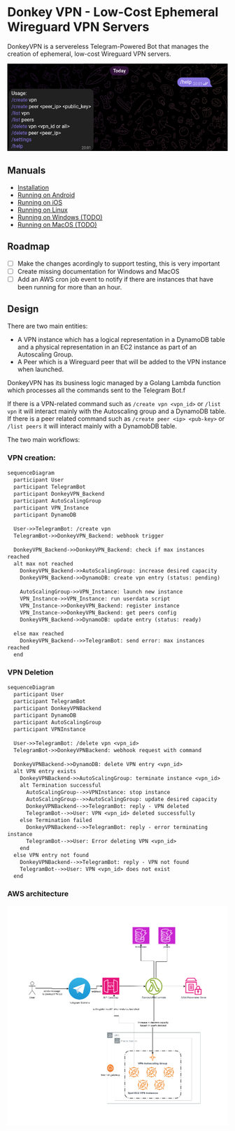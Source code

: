 Donkey VPN - Low-Cost Ephemeral Wireguard VPN Servers
===

DonkeyVPN is a servereless Telegram-Powered Bot that manages the creation of ephemeral, low-cost Wireguard VPN servers.

![DonkeyVPN](docs/assets/donkeyvpn-03.png)

## Manuals
- [Installation](docs/installation.md)
- [Running on Android](docs/android.md)
- [Running on iOS](docs/ios.md)
- [Running on Linux](docs/linux.md)
- [Running on Windows (TODO)](docs/windows.md)
- [Running on MacOS (TODO)](docs/macos.md)


## Roadmap
- [ ] Make the changes acordingly to support testing, this is very important
- [ ] Create missing documentation for Windows and MacOS
- [ ] Add an AWS cron job event to notify if there are instances that have been running for more than an hour.

## Design
There are two main entities:
- A VPN instance which has a logical representation in a DynamoDB table and a physical representation in an EC2 instance as part of an Autoscaling Group.
- A Peer which is a Wireguard peer that will be added to the VPN instance when launched.

DonkeyVPN has its business logic managed by a Golang Lambda function which processes all the commands sent to the Telegram Bot.f

If there is a VPN-related command such as `/create vpn <vpn_id>` or `/list vpn` it will interact mainly with the Autoscaling group and a DynamoDB table. If there is a peer related command such as `/create peer <ip> <pub-key>` or `/list peers` it will interact mainly with a DynamobDB table.

The two main workflows:

### VPN creation:

```mermaid
sequenceDiagram
  participant User
  participant TelegramBot
  participant DonkeyVPN_Backend
  participant AutoScalingGroup
  participant VPN_Instance
  participant DynamoDB

  User->>TelegramBot: /create vpn
  TelegramBot->>DonkeyVPN_Backend: webhook trigger

  DonkeyVPN_Backend->>DonkeyVPN_Backend: check if max instances reached
  alt max not reached
    DonkeyVPN_Backend->>AutoScalingGroup: increase desired capacity
    DonkeyVPN_Backend->>DynamoDB: create vpn entry (status: pending)

    AutoScalingGroup->>VPN_Instance: launch new instance
    VPN_Instance->>VPN_Instance: run userdata script
    VPN_Instance->>DonkeyVPN_Backend: register instance
    VPN_Instance->>DonkeyVPN_Backend: get peers config
    DonkeyVPN_Backend->>DynamoDB: update entry (status: ready)

  else max reached
    DonkeyVPN_Backend-->>TelegramBot: send error: max instances reached
  end
```

### VPN Deletion
```mermaid
sequenceDiagram
  participant User
  participant TelegramBot
  participant DonkeyVPNBackend
  participant DynamoDB
  participant AutoScalingGroup
  participant VPNInstance

  User->>TelegramBot: /delete vpn <vpn_id>
  TelegramBot->>DonkeyVPNBackend: webhook request with command

  DonkeyVPNBackend->>DynamoDB: delete VPN entry <vpn_id>
  alt VPN entry exists
    DonkeyVPNBackend->>AutoScalingGroup: terminate instance <vpn_id>
    alt Termination successful
      AutoScalingGroup-->>VPNInstance: stop instance
      AutoScalingGroup-->>AutoScalingGroup: update desired capacity
      DonkeyVPNBackend-->>TelegramBot: reply - VPN deleted
      TelegramBot-->>User: VPN <vpn_id> deleted successfully
    else Termination failed
      DonkeyVPNBackend-->>TelegramBot: reply - error terminating instance
      TelegramBot-->>User: Error deleting VPN <vpn_id>
    end
  else VPN entry not found
    DonkeyVPNBackend-->>TelegramBot: reply - VPN not found
    TelegramBot-->>User: VPN <vpn_id> does not exist
  end
```

### AWS architecture
![AWS Architecture](docs/assets/donkeyvpn-aws.png)

